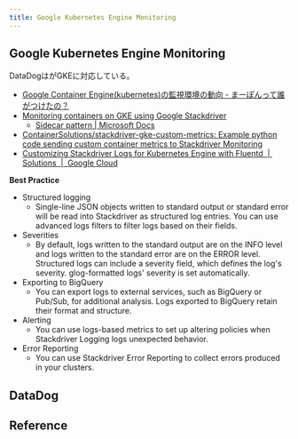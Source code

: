 ```yaml
---
title: Google Kubernetes Engine Monitoring
---
```


## Google Kubernetes Engine Monitoring
DataDogはがGKEに対応している。


* [Google Container Engine(kubernetes)の監視環境の動向 - まーぽんって誰がつけたの？](http://www.mpon.me/entry/2017/11/09/011423)
* [Monitoring containers on GKE using Google Stackdriver](https://container-solutions.com/monitoring-containers-on-gke-with-google-stackdriver/)
    * [Sidecar pattern | Microsoft Docs](https://docs.microsoft.com/en-us/azure/architecture/patterns/sidecar)
* [ContainerSolutions/stackdriver-gke-custom-metrics: Example python code sending custom container metrics to Stackdriver Monitoring](https://github.com/ContainerSolutions/stackdriver-gke-custom-metrics)
* [Customizing Stackdriver Logs for Kubernetes Engine with Fluentd  |  Solutions  |  Google Cloud](https://cloud.google.com/solutions/customizing-stackdriver-logs-fluentd)

**Best Practice**

* Structured logging
    * Single-line JSON objects written to standard output or standard error will be read into Stackdriver as structured log entries. You can use advanced logs filters to filter logs based on their fields.
* Severities
    * By default, logs written to the standard output are on the INFO level and logs written to the standard error are on the ERROR level. Structured logs can include a severity field, which defines the log's severity. glog-formatted logs' severity is set automatically.
* Exporting to BigQuery
    * You can export logs to external services, such as BigQuery or Pub/Sub, for additional analysis. Logs exported to BigQuery retain their format and structure.
* Alerting
    * You can use logs-based metrics to set up altering policies when Stackdriver Logging logs unexpected behavior.
* Error Reporting
    * You can use Stackdriver Error Reporting to collect errors produced in your clusters.

## DataDog

## Reference

